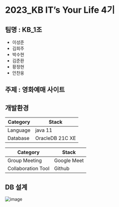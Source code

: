 # 2023_KB IT’s Your Life 4기

## 팀명 : KB_1조

- 이성준
- 김희주
- 박수현
- 김준환
- 황정현
- 안찬웅

## 주제 : 영화예매 사이트

## 개발환경

| Category | Stack |
| --- | --- |
| Language | java 11 |
| Database | OracleDB 21C XE |

| Category | Stack |
| --- | --- |
| Group Meeting | Google Meet |
| Collaboration Tool | Github |

## DB 설계
![image](https://github.com/kb1kkk/KB-ACADEMY-4th/assets/104750924/76b87f03-dc99-4cb7-9090-b258264fd579)
